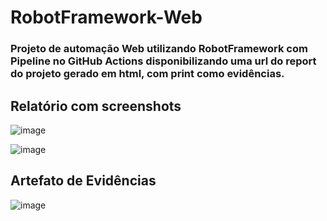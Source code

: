 # RobotFramework-Web
### Projeto de automação Web utilizando RobotFramework com Pipeline no GitHub Actions disponibilizando uma url do report do projeto gerado em html, com print como evidências.
## Relatório com screenshots
![image](https://github.com/user-attachments/assets/dc4166a2-cc39-4876-865a-33bd1afa55a7)

![image](https://github.com/user-attachments/assets/94f328c1-4dfa-4759-b346-ae6fea2d5272)

## Artefato de Evidências
![image](https://github.com/user-attachments/assets/21e4bb78-efa0-48ee-926b-77e8775b9009)
